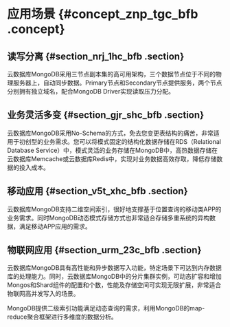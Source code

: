 # 应用场景 {#concept_znp_tgc_bfb .concept}

## 读写分离 {#section_nrj_1hc_bfb .section}

云数据库MongoDB采用三节点副本集的高可用架构，三个数据节点位于不同的物理服务器上，自动同步数据。Primary节点和Secondary节点提供服务，两个节点分别拥有独立域名，配合MongoDB Driver实现读取压力分配。

## 业务灵活多变 {#section_gjr_shc_bfb .section}

云数据库MongoDB采用No-Schema的方式，免去您变更表结构的痛苦，非常适用于初创型的业务需求。您可以将模式固定的结构化数据存储在RDS（Relational Database Service）中，模式灵活的业务存储在MongoDB中，高热数据存储在云数据库Memcache或云数据库Redis中，实现对业务数据高效存取，降低存储数据的投入成本。

## 移动应用 {#section_v5t_xhc_bfb .section}

云数据库MongoDB支持二维空间索引，很好地支撑基于位置查询的移动类APP的业务需求。同时MongoDB动态模式存储方式也非常适合存储多重系统的异构数据，满足移动APP应用的需求。

## 物联网应用 {#section_urm_23c_bfb .section}

云数据库MongoDB具有高性能和异步数据写入功能，特定场景下可达到内存数据库的处理能力。同时，云数据库MongoDB中的分片集群实例，可动态扩容和增加Mongos和Shard组件的配置和个数，性能及存储空间可实现无限扩展，非常适合物联网高并发写入的场景。

MongoDB提供二级索引功能满足动态查询的需求，利用MongoDB的map-reduce聚合框架进行多维度的数据分析。

